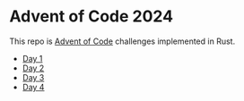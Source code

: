 # Advent of Code 2024

This repo is [Advent of Code](https://adventofcode.com/2024) challenges implemented in Rust.

- [Day 1](./day-01)
- [Day 2](./day-02)
- [Day 3](./day-03)
- [Day 4](./day-04)

